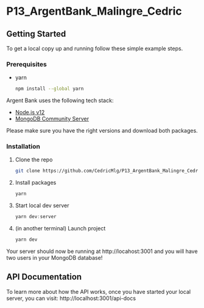# P13_ArgentBank_Malingre_Cedric

<!-- GETTING STARTED -->
## Getting Started

To get a local copy up and running follow these simple example steps.

### Prerequisites

* yarn
  ```sh
  npm install --global yarn
  ```

Argent Bank uses the following tech stack:

- [Node.js v12](https://nodejs.org/en/)
- [MongoDB Community Server](https://www.mongodb.com/try/download/community)

Please make sure you have the right versions and download both packages.

### Installation

1. Clone the repo
   ```sh
   git clone https://github.com/CedricMlg/P13_ArgentBank_Malingre_Cedric
   ```
2. Install packages
   ```sh
   yarn
   ```
3. Start local dev server
   ```js
   yarn dev:server
   ```
4. (in another terminal) Launch project
   ```js
   yarn dev
   ```

Your server should now be running at http://locahost:3001 and you will have two users in your MongoDB database!

## API Documentation

To learn more about how the API works, once you have started your local server, you can visit: http://localhost:3001/api-docs
